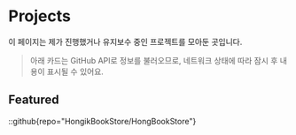 # Projects

이 페이지는 제가 진행했거나 유지보수 중인 프로젝트를 모아둔 곳입니다.

> 아래 카드는 GitHub API로 정보를 불러오므로, 네트워크 상태에 따라 잠시 후 내용이 표시될 수 있어요.

## Featured

::github{repo="HongikBookStore/HongBookStore"}
